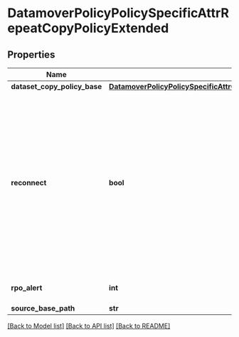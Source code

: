 # DatamoverPolicyPolicySpecificAttrRepeatCopyPolicyExtended

## Properties
Name | Type | Description | Notes
------------ | ------------- | ------------- | -------------
**dataset_copy_policy_base** | [**DatamoverPolicyPolicySpecificAttrCopyPolicyDatasetCopyPolicyBaseExtended**](DatamoverPolicyPolicySpecificAttrCopyPolicyDatasetCopyPolicyBaseExtended.md) |  | [optional] 
**reconnect** | **bool** | This boolean allows starting with incremental syncs and skipping the initial baseline sync if the target base path contains a leaf dataset which is an ancestor of a source base path dataset. | [optional] 
**rpo_alert** | **int** | RPO alert duration in seconds | [optional] 
**source_base_path** | **str** |  | [optional] 

[[Back to Model list]](../README.md#documentation-for-models) [[Back to API list]](../README.md#documentation-for-api-endpoints) [[Back to README]](../README.md)


